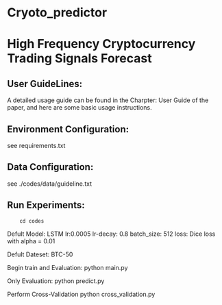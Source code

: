 # Cryoto_predictor

# High Frequency Cryptocurrency Trading Signals Forecast

## User GuideLines:
A detailed usage guide can be found in the Charpter: User Guide of the paper, and here are some basic usage instructions.

## Environment Configuration:
see requirements.txt

## Data Configuration:
see ./codes/data/guideline.txt

## Run Experiments:
        cd codes

Defult Model: LSTM lr:0.0005 lr-decay: 0.8 batch_size: 512 loss: Dice loss with alpha = 0.01

Defult Dateset: BTC-50

Begin train and Evaluation:
        python main.py
        
Only Evaluation:
        python predict.py

Perform Cross-Validation
        python cross_validation.py



